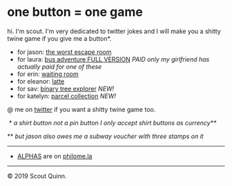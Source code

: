 # one button = one game

hi. I'm scout. I'm very dedicated to twitter jokes and I will make you a shitty twine game if you give me a button\*.

* for jason: [the worst escape room](worst-escape-room.html)
* for laura: [bus adventure FULL VERSION](bus-adventure.html) *PAID only my girlfriend has actually paid for one of these*
* for erin: [waiting room](waiting-room.html)
* for eleanor: [latte](latte.html)
* for sav: [binary tree explorer](binary-tree-explorer.html) *NEW!*
* for katelyn: [parcel collection](parcel-collection.html) *NEW!*

@ me on [twitter](https://twitter.com/calculush) if you want a shitty twine game too.

&nbsp;\* *a shirt button not a pin button I only accept shirt buttons as currency\*\**

\*\* *but jason also owes me a subway voucher with three stamps on it*

---

* [ALPHAS](http://philome.la/calculush) are on [philome.la](http://philome.la)

---

© 2019 Scout Quinn.
